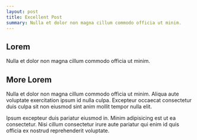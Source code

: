 ```yaml
---
layout: post
title: Excellent Post
summary: Nulla et dolor non magna cillum commodo officia ut minim.
---
```


## Lorem
Nulla et dolor non magna cillum commodo officia ut minim.

## More Lorem
Nulla et dolor non magna cillum commodo officia ut minim. Aliqua aute voluptate exercitation ipsum id nulla culpa. Excepteur occaecat consectetur duis culpa sit non eiusmod sint anim mollit tempor nulla elit.

Ipsum excepteur duis pariatur eiusmod in. Minim adipisicing est ut ea consectetur. Nisi cillum consectetur irure aute pariatur qui enim id quis officia ex nostrud reprehenderit voluptate.
